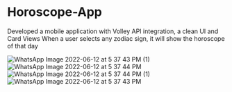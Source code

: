 # Horoscope-App
Developed a mobile application with Volley API integration, a clean UI and Card Views  When a user selects any zodiac sign, it will show the horoscope of that day

![WhatsApp Image 2022-06-12 at 5 37 43 PM (1)](https://user-images.githubusercontent.com/87509321/173232381-c3f30be7-d155-46f5-a82a-bc9ce9dfc573.jpeg)
![WhatsApp Image 2022-06-12 at 5 37 44 PM](https://user-images.githubusercontent.com/87509321/173232377-59667810-bb25-4876-a084-6478c5471d3d.jpeg)
![WhatsApp Image 2022-06-12 at 5 37 44 PM (1)](https://user-images.githubusercontent.com/87509321/173232379-75e3f571-34d2-43a9-8429-65e95759d01b.jpeg)
![WhatsApp Image 2022-06-12 at 5 37 43 PM](https://user-images.githubusercontent.com/87509321/173232380-a3b9c87c-dd25-4ab9-b210-bd8b55701e3b.jpeg)
